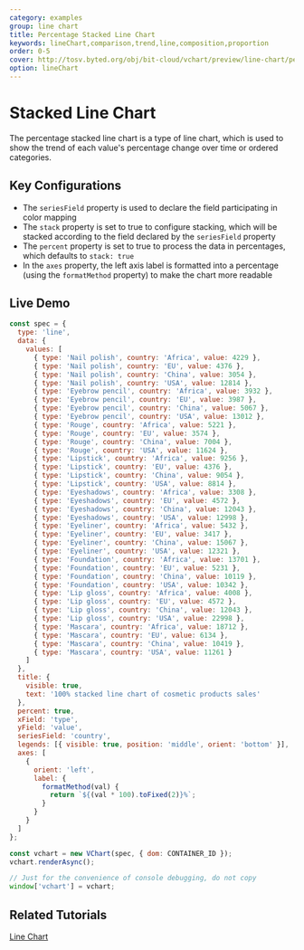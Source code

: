 ```yaml
---
category: examples
group: line chart
title: Percentage Stacked Line Chart
keywords: lineChart,comparison,trend,line,composition,proportion
order: 0-5
cover: http://tosv.byted.org/obj/bit-cloud/vchart/preview/line-chart/percentage-stacked-line.png
option: lineChart
---
```


# Stacked Line Chart

The percentage stacked line chart is a type of line chart, which is used to show the trend of each value's percentage change over time or ordered categories.

## Key Configurations

- The `seriesField` property is used to declare the field participating in color mapping
- The `stack` property is set to true to configure stacking, which will be stacked according to the field declared by the `seriesField` property
- The `percent` property is set to true to process the data in percentages, which defaults to `stack: true`
- In the `axes` property, the left axis label is formatted into a percentage (using the `formatMethod` property) to make the chart more readable

## Live Demo

```javascript livedemo
const spec = {
  type: 'line',
  data: {
    values: [
      { type: 'Nail polish', country: 'Africa', value: 4229 },
      { type: 'Nail polish', country: 'EU', value: 4376 },
      { type: 'Nail polish', country: 'China', value: 3054 },
      { type: 'Nail polish', country: 'USA', value: 12814 },
      { type: 'Eyebrow pencil', country: 'Africa', value: 3932 },
      { type: 'Eyebrow pencil', country: 'EU', value: 3987 },
      { type: 'Eyebrow pencil', country: 'China', value: 5067 },
      { type: 'Eyebrow pencil', country: 'USA', value: 13012 },
      { type: 'Rouge', country: 'Africa', value: 5221 },
      { type: 'Rouge', country: 'EU', value: 3574 },
      { type: 'Rouge', country: 'China', value: 7004 },
      { type: 'Rouge', country: 'USA', value: 11624 },
      { type: 'Lipstick', country: 'Africa', value: 9256 },
      { type: 'Lipstick', country: 'EU', value: 4376 },
      { type: 'Lipstick', country: 'China', value: 9054 },
      { type: 'Lipstick', country: 'USA', value: 8814 },
      { type: 'Eyeshadows', country: 'Africa', value: 3308 },
      { type: 'Eyeshadows', country: 'EU', value: 4572 },
      { type: 'Eyeshadows', country: 'China', value: 12043 },
      { type: 'Eyeshadows', country: 'USA', value: 12998 },
      { type: 'Eyeliner', country: 'Africa', value: 5432 },
      { type: 'Eyeliner', country: 'EU', value: 3417 },
      { type: 'Eyeliner', country: 'China', value: 15067 },
      { type: 'Eyeliner', country: 'USA', value: 12321 },
      { type: 'Foundation', country: 'Africa', value: 13701 },
      { type: 'Foundation', country: 'EU', value: 5231 },
      { type: 'Foundation', country: 'China', value: 10119 },
      { type: 'Foundation', country: 'USA', value: 10342 },
      { type: 'Lip gloss', country: 'Africa', value: 4008 },
      { type: 'Lip gloss', country: 'EU', value: 4572 },
      { type: 'Lip gloss', country: 'China', value: 12043 },
      { type: 'Lip gloss', country: 'USA', value: 22998 },
      { type: 'Mascara', country: 'Africa', value: 18712 },
      { type: 'Mascara', country: 'EU', value: 6134 },
      { type: 'Mascara', country: 'China', value: 10419 },
      { type: 'Mascara', country: 'USA', value: 11261 }
    ]
  },
  title: {
    visible: true,
    text: '100% stacked line chart of cosmetic products sales'
  },
  percent: true,
  xField: 'type',
  yField: 'value',
  seriesField: 'country',
  legends: [{ visible: true, position: 'middle', orient: 'bottom' }],
  axes: [
    {
      orient: 'left',
      label: {
        formatMethod(val) {
          return `${(val * 100).toFixed(2)}%`;
        }
      }
    }
  ]
};

const vchart = new VChart(spec, { dom: CONTAINER_ID });
vchart.renderAsync();

// Just for the convenience of console debugging, do not copy
window['vchart'] = vchart;
```

## Related Tutorials

[Line Chart](link)